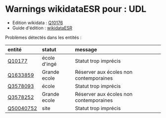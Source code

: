 Warnings wikidataESR pour : UDL
================

- Edition wikidata : [Q10176](https://www.wikidata.org/wiki/Q10176)
- Guide d'édition : [wikidataESR](https://github.com/cpesr/wikidataESR/)



Problèmes détectés dans les entités :

|entité                                               |statut       |message                                |
|:----------------------------------------------------|:------------|:--------------------------------------|
|[Q10177](https://www.wikidata.org/wiki/Q10177)       |école d'ingé |Statut trop imprécis                   |
|[Q1633859](https://www.wikidata.org/wiki/Q1633859)   |Grande ecole |Réserver aux écoles non contemporaines |
|[Q3578093](https://www.wikidata.org/wiki/Q3578093)   |école        |Statut trop imprécis                   |
|[Q3578252](https://www.wikidata.org/wiki/Q3578252)   |Grande ecole |Réserver aux écoles non contemporaines |
|[Q50040752](https://www.wikidata.org/wiki/Q50040752) |site         |Statut trop imprécis                   |
